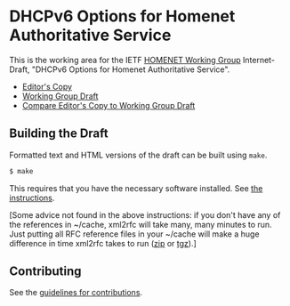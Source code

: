 # DHCPv6 Options for Homenet Authoritative Service

This is the working area for the IETF [HOMENET Working Group](https://datatracker.ietf.org/wg/homenet/documents/) Internet-Draft, "DHCPv6 Options for Homenet Authoritative Service".

* [Editor's Copy](https://ietf-homenet-wg.github.io/front-end-naming-delegation-dhc-options/draft-ietf-homenet-naming-architecture-dhc-options.html)
* [Working Group Draft](https://tools.ietf.org/html/draft-ietf-homenet-naming-architecture-dhc-options)
* [Compare Editor's Copy to Working Group Draft](https://tools.ietf.org//rfcdiff?url1=https://www.ietf.org/id/draft-ietf-homenet-naming-architecture-dhc-options-06.txt&url2=https://ietf-homenet-wg.github.io/front-end-naming-delegation-dhc-options/draft-ietf-homenet-naming-architecture-dhc-options.txt)

## Building the Draft

Formatted text and HTML versions of the draft can be built using `make`.

```sh
$ make
```

This requires that you have the necessary software installed.  See
[the instructions](https://github.com/martinthomson/i-d-template/blob/master/doc/SETUP.md).

[Some advice not found in the above instructions: if you don't have any of the references in ~/cache, xml2rfc will take many, many minutes to run. Just putting all RFC reference files in your ~/cache will make a huge difference in time xml2rfc takes to run ([zip](https://xml2rfc.tools.ietf.org/public/rfc/bibxml.zip) or [tgz](https://xml2rfc.tools.ietf.org/public/rfc/bibxml.tgz)).]


## Contributing

See the
[guidelines for contributions](https://github.com/ietf-homenet-wg/front-end-naming-delegation-dhc-options/blob/master/CONTRIBUTING.md).
